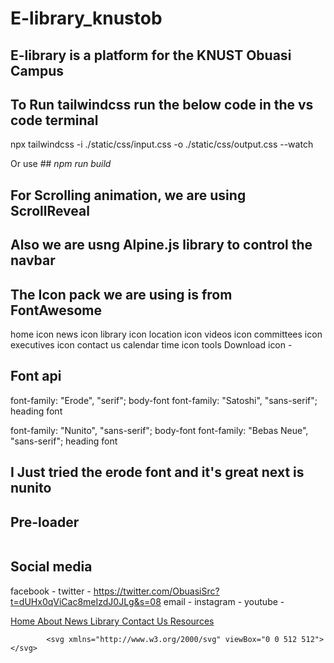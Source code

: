# E-library_knustob
## E-library is a platform for the KNUST Obuasi Campus

## To Run tailwindcss run the below code in the vs code terminal
npx tailwindcss -i ./static/css/input.css -o ./static/css/output.css --watch

Or use ## *npm run build*

## For Scrolling animation, we are using ScrollReveal
<script src="https://unpkg.com/scrollreveal@4.0.0/dist/scrollreveal.min.js"></script>

##  Also we are usng Alpine.js library to control the navbar
<script defer src="https://unpkg.com/alpinejs@3.10.3/dist/cdn.min.js"></script>

## The Icon pack we are using is from FontAwesome
<script src="https://kit.fontawesome.com/a04dfe1eb8.js" crossorigin="anonymous"></script>


<!-- ICONS -->
home icon <i class="fa-solid fa-house"></i>
news icon <i class="fa-solid fa-newspaper"></i>
library icon <i class="fa-solid fa-book"></i>
location icon <i class="fa-solid fa-location-dot"></i>
videos icon <i class="fa-solid fa-video"></i>
committees icon <i class="fa-solid fa-people-group"></i>
executives icon <i class="fa-solid fa-user"></i>
contact us <i class="fa-solid fa-messages"></i>
calendar<i class="fa-solid fa-calendar-days"></i>
<i class="fa-solid fa-calendar"></i>
time icon <i class="fa-solid fa-clock"></i>
tools <i class="fa-solid fa-toolbox"></i>
<i class="fa-solid fa-rectangle-history"></i>
Download icon -  <i class="fa-solid fa-download"></i>


## Font api
<link href="https://api.fontshare.com/v2/css?f[]=erode@300,500,400&f[]=satoshi@900,700,300,901&display=swap" rel="stylesheet">
font-family: "Erode", "serif"; body-font
font-family: "Satoshi", "sans-serif"; heading font


<link href="https://api.fontshare.com/v2/css?f[]=nunito@600,400&f[]=bebas-neue@400&display=swap" rel="stylesheet">

font-family: "Nunito", "sans-serif"; body-font
font-family: "Bebas Neue", "sans-serif"; heading font

## I Just tried the erode font and it's great next is nunito

## Pre-loader
 <div class="wrapper">
    <div class="loader">
      <img src="../../static/img/src.png" alt="">
    </div>
  </div>


  ## Social media
  facebook -
  twitter - https://twitter.com/ObuasiSrc?t=dUHx0qViCac8meIzdJ0JLg&s=08
  email -
  instagram -
  youtube - 


<!-- Nav bar menu  -->
<div class="flex flex-col lg:flex-row lg:mx-1 lg:space-x-5 lg:mr-5 backdrop-blur-3xl ">
              <a class="src_nav_item" href="#">
                <i class="fa-solid fa-house"></i>
               <span class="nav-icon-text">Home</span>
              </a>
              <a class="src_nav_item" href="#">
                <i class="fa-solid fa-address-card"></i>
                <span class="nav-icon-text">About</span>
              </a>
              <a class="src_nav_item" href="#"><i class="fa-solid fa-newspaper"></i>
              <span class="nav-icon-text">News</span>
              </a>
              <a class="src_nav_item" href="#"><i class="fa-solid fa-book"></i>
                <span class="nav-icon-text">Library</span>
              </a>
              <a class="src_nav_item" href="#"><i class="fa-solid fa-message"></i>
              <span class="nav-icon-text">Contact Us</span>
            </a>
            <a class="src_nav_item" href="#">
              <i class="fa-solid fa-folder"></i>
              <span class="nav-icon-text">Resources</span>
            </a>
            </div>

            <svg xmlns="http://www.w3.org/2000/svg" viewBox="0 0 512 512"></svg>